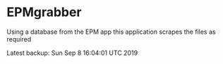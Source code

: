 # EPMgrabber
Using a database from the EPM app this application scrapes the files as required


Latest backup: Sun Sep 8 16:04:01 UTC 2019
